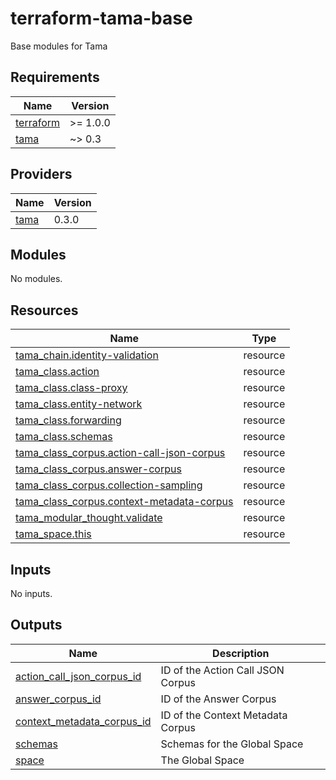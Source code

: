 # terraform-tama-base
Base modules for Tama

<!-- BEGIN_TF_DOCS -->
## Requirements

| Name | Version |
|------|---------|
| <a name="requirement_terraform"></a> [terraform](#requirement\_terraform) | >= 1.0.0 |
| <a name="requirement_tama"></a> [tama](#requirement\_tama) | ~> 0.3 |

## Providers

| Name | Version |
|------|---------|
| <a name="provider_tama"></a> [tama](#provider\_tama) | 0.3.0 |

## Modules

No modules.

## Resources

| Name | Type |
|------|------|
| [tama_chain.identity-validation](https://registry.terraform.io/providers/upmaru/tama/latest/docs/resources/chain) | resource |
| [tama_class.action](https://registry.terraform.io/providers/upmaru/tama/latest/docs/resources/class) | resource |
| [tama_class.class-proxy](https://registry.terraform.io/providers/upmaru/tama/latest/docs/resources/class) | resource |
| [tama_class.entity-network](https://registry.terraform.io/providers/upmaru/tama/latest/docs/resources/class) | resource |
| [tama_class.forwarding](https://registry.terraform.io/providers/upmaru/tama/latest/docs/resources/class) | resource |
| [tama_class.schemas](https://registry.terraform.io/providers/upmaru/tama/latest/docs/resources/class) | resource |
| [tama_class_corpus.action-call-json-corpus](https://registry.terraform.io/providers/upmaru/tama/latest/docs/resources/class_corpus) | resource |
| [tama_class_corpus.answer-corpus](https://registry.terraform.io/providers/upmaru/tama/latest/docs/resources/class_corpus) | resource |
| [tama_class_corpus.collection-sampling](https://registry.terraform.io/providers/upmaru/tama/latest/docs/resources/class_corpus) | resource |
| [tama_class_corpus.context-metadata-corpus](https://registry.terraform.io/providers/upmaru/tama/latest/docs/resources/class_corpus) | resource |
| [tama_modular_thought.validate](https://registry.terraform.io/providers/upmaru/tama/latest/docs/resources/modular_thought) | resource |
| [tama_space.this](https://registry.terraform.io/providers/upmaru/tama/latest/docs/resources/space) | resource |

## Inputs

No inputs.

## Outputs

| Name | Description |
|------|-------------|
| <a name="output_action_call_json_corpus_id"></a> [action\_call\_json\_corpus\_id](#output\_action\_call\_json\_corpus\_id) | ID of the Action Call JSON Corpus |
| <a name="output_answer_corpus_id"></a> [answer\_corpus\_id](#output\_answer\_corpus\_id) | ID of the Answer Corpus |
| <a name="output_context_metadata_corpus_id"></a> [context\_metadata\_corpus\_id](#output\_context\_metadata\_corpus\_id) | ID of the Context Metadata Corpus |
| <a name="output_schemas"></a> [schemas](#output\_schemas) | Schemas for the Global Space |
| <a name="output_space"></a> [space](#output\_space) | The Global Space |
<!-- END_TF_DOCS -->